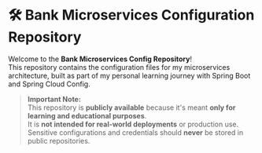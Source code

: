 # 🛠️ Bank Microservices Configuration Repository

Welcome to the **Bank Microservices Config Repository**!  
This repository contains the configuration files for my microservices architecture, built as part of my personal learning journey with Spring Boot and Spring Cloud Config.

> **Important Note:**  
> This repository is **publicly available** because it's meant **only for learning and educational purposes**.  
> It is **not intended for real-world deployments** or production use.  
> Sensitive configurations and credentials should **never** be stored in public repositories.
